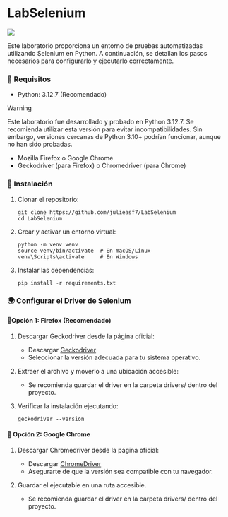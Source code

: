 # LabSelenium
<p align="left">
 <img src="https://img.shields.io/badge/STATUS-EN%20DESAROLLO-green">
</p>
Este laboratorio proporciona un entorno de pruebas automatizadas utilizando Selenium en Python. A continuación, se detallan los pasos necesarios para configurarlo y ejecutarlo correctamente.

### 📌 Requisitos
* Python: 3.12.7 (Recomendado)
> [!WARNING]
>  Este laboratorio fue desarrollado y probado en Python 3.12.7. Se recomienda utilizar esta versión para evitar incompatibilidades. Sin embargo, versiones cercanas de Python 3.10+ podrían funcionar, aunque no han sido probadas.
* Mozilla Firefox o Google Chrome
* Geckodriver (para Firefox) o Chromedriver (para Chrome)
  

### 🚀 Instalación
1. Clonar el repositorio:
    ```
    git clone https://github.com/julieasf7/LabSelenium
    cd LabSelenium
    ```
2. Crear y activar un entorno virtual:
    ```
    python -m venv venv
    source venv/bin/activate  # En macOS/Linux
    venv\Scripts\activate     # En Windows
    ```
3. Instalar las dependencias:
    ```
    pip install -r requirements.txt
    ```

### 🌍 Configurar el Driver de Selenium
#### 🔹Opción 1: Firefox (Recomendado)
1. Descargar Geckodriver desde la página oficial:
    - Descargar [Geckodriver](https://github.com/mozilla/geckodriver/releases)
    - Seleccionar la versión adecuada para tu sistema operativo.

2. Extraer el archivo y moverlo a una ubicación accesible:
    - Se recomienda guardar el driver en la carpeta drivers/ dentro del proyecto.

3. Verificar la instalación ejecutando:
    ```
    geckodriver --version
    ```

#### 🔹 Opción 2: Google Chrome
1. Descargar Chromedriver desde la página oficial:
    - Descargar [ChromeDriver](https://developer.chrome.com/docs/chromedriver/downloads?hl=es-419)
    - Asegurarte de que la versión sea compatible con tu navegador.

2. Guardar el ejecutable en una ruta accesible.
     - Se recomienda guardar el driver en la carpeta drivers/ dentro del proyecto.
